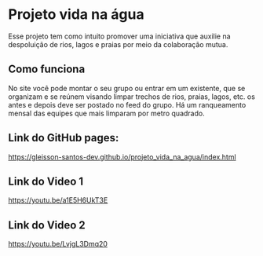 <h1>Projeto vida na água</h1>

Esse projeto tem como intuito promover uma iniciativa que auxilie na despoluição de rios, lagos e praias por meio da colaboração mutua.
<h2>Como funciona</h2>
<p>No site você pode montar o seu grupo ou entrar em um existente, que se organizam e se reúnem visando limpar trechos de rios, praias, lagos, etc.
os antes e depois deve ser postado no feed do grupo. Há um ranqueamento mensal das equipes que mais limparam por metro quadrado.
</p>

<h2>Link do GitHub pages:</h2>
<a href="https://gleisson-santos-dev.github.io/projeto_vida_na_agua/index.html">https://gleisson-santos-dev.github.io/projeto_vida_na_agua/index.html</a>
<h2>Link do Video 1</h2>
<a href="https://youtu.be/a1E5H6UkT3E">https://youtu.be/a1E5H6UkT3E</a>

<h2>Link do Video 2</h2>
<a href ="https://youtu.be/LvjgL3Dmq20">https://youtu.be/LvjgL3Dmq20</a>

